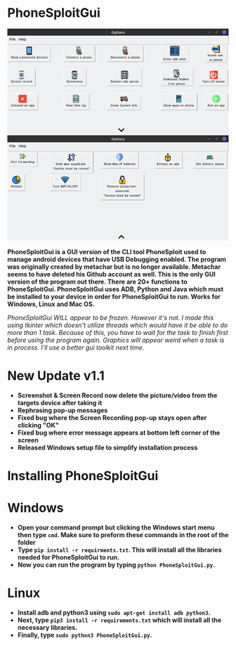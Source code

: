 # PhoneSploitGui

![Screenshot](Screenshots/Firstpage.png)
![Screenshot](Screenshots/Secondpage.png)

**PhoneSploitGui is a GUI version of the CLI tool PhoneSploit used to manage android devices that have USB Debugging enabled. The program was originally created by metachar but is no longer available. Metachar seems to have deleted his Github account as well. This is the only GUI version of the program out there.
There are 20+ functions to PhoneSploitGui. PhoneSploitGui uses ADB, Python and Java which must be installed to your device in order for PhoneSploitGui to run. Works for Windows, Linux and Mac OS.**

_PhoneSploitGui WILL appear to be frozen. However it's not. I made this using tkinter which doesn't utilize threads which would have it be able to do more than 1 task. Because of this, you have to wait for the task to finish first before using the program again. Graphics will appear weird when a task is in process. I'll use a better gui toolkit next time._

# New Update v1.1
* **Screenshot & Screen Record now delete the picture/video from the targets device after taking it**<br>
* **Rephrasing pop-up messages**<br>
* **Fixed bug where the Screen Recording pop-up stays open after clicking "OK"**<br>
* **Fixed bug where error message appears at bottom left corner of the screen**<br>
* **Released Windows setup file to simplify installation process**<br>


# Installing PhoneSploitGui
# Windows

* **Open your command prompt but clicking the Windows start menu then type ``cmd``. Make sure to preform these commands in the root of the folder**
* **Type ``pip install -r requirments.txt``. This will install all the libraries needed for PhoneSploitGui to run.**
* **Now you can run the program by typing ``python PhoneSploitGui.py``.**

# Linux

* **Install adb and python3 using ``sudo apt-get install adb python3``.**
* **Next, type ``pip3 install -r requirements.txt`` which will install all the necessary libraries.**
* **Finally, type ``sudo python3 PhoneSploitGui.py``.**
